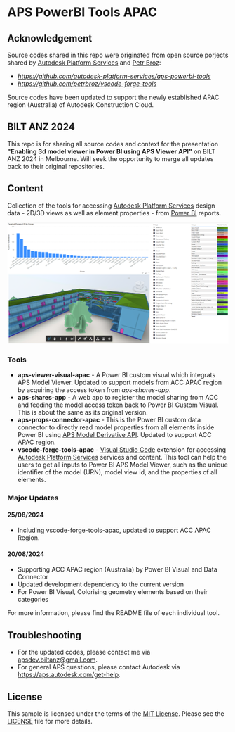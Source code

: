 # APS PowerBI Tools APAC

## Acknowledgement
Source codes shared in this repo were originated from open source porjects shared by [Autodesk Platform Services](https://github.com/autodesk-platform-services) and [Petr Broz](https://github.com/petrbroz):
- _https://github.com/autodesk-platform-services/aps-powerbi-tools_
- _https://github.com/petrbroz/vscode-forge-tools_

Source codes have been updated to support the newly established APAC region (Australia) of Autodesk Construction Cloud.

## BILT ANZ 2024
This repo is for sharing all source codes and context for the presentation **"Enabling 3d model viewer in Power BI using APS Viewer API"** on BILT ANZ 2024 in Melbourne. Will seek the opportunity to merge all updates back to their original repositories.


## Content

Collection of the tools for accessing [Autodesk Platform Services](https://aps.autodesk.com) design data - 2D/3D views as well as element properties - from [Power BI](https://powerbi.com) reports.

![Screenshot](./screenshot.png)

### Tools

- **aps-viewer-visual-apac** - A Power BI custom visual which integrats APS Model Viewer. Updated to support models from ACC APAC region by acquiring the access token from _aps-shares-app_.
- **aps-shares-app** - A web app to register the model sharing from ACC and feeding the model access token back to Power BI Custom Visual. This is about the same as its original version.
- **aps-props-connector-apac** - This is the Power BI custom data connector to directly read model properties from all elements inside Power BI using [APS Model Derivative API](https://aps.autodesk.com/developer/overview/model-derivative-api). Updated to support ACC APAC region.
- **vscode-forge-tools-apac** - [Visual Studio Code](https://code.visualstudio.com) extension for accessing [Autodesk Platform Services](https://aps.autodesk.com) services and content. This tool can help the users to get all inputs to Power BI APS Model Viewer, such as the unique identifier of the model (URN), model view id, and the properties of all elements.

### Major Updates

#### 25/08/2024
- Including vscode-forge-tools-apac, updated to support ACC APAC Region.

#### 20/08/2024
- Supporting ACC APAC region (Australia) by Power BI Visual and Data Connector
- Updated development dependency to the current version
- For Power BI Visual, Colorising geometry elements based on their categories

For more information, please find the README file of each individual tool.

## Troubleshooting

- For the updated codes, please contact me via apsdev.biltanz@gmail.com.
- For general APS questions, please contact Autodesk via https://aps.autodesk.com/get-help.

## License

This sample is licensed under the terms of the [MIT License](http://opensource.org/licenses/MIT). Please see the [LICENSE](LICENSE) file for more details.
